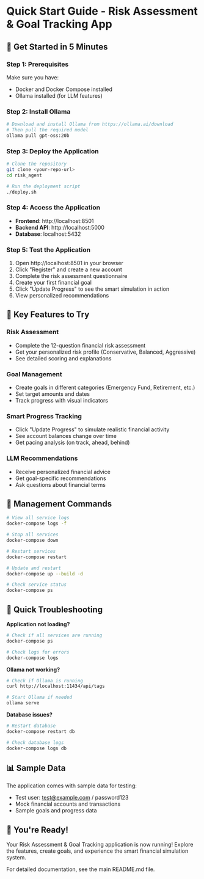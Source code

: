 # Quick Start Guide - Risk Assessment & Goal Tracking App

## 🚀 Get Started in 5 Minutes

### Step 1: Prerequisites
Make sure you have:
- Docker and Docker Compose installed
- Ollama installed (for LLM features)

### Step 2: Install Ollama
```bash
# Download and install Ollama from https://ollama.ai/download
# Then pull the required model
ollama pull gpt-oss:20b
```

### Step 3: Deploy the Application
```bash
# Clone the repository
git clone <your-repo-url>
cd risk_agent

# Run the deployment script
./deploy.sh
```

### Step 4: Access the Application
- **Frontend**: http://localhost:8501
- **Backend API**: http://localhost:5000
- **Database**: localhost:5432

### Step 5: Test the Application
1. Open http://localhost:8501 in your browser
2. Click "Register" and create a new account
3. Complete the risk assessment questionnaire
4. Create your first financial goal
5. Click "Update Progress" to see the smart simulation in action
6. View personalized recommendations

## 🎯 Key Features to Try

### Risk Assessment
- Complete the 12-question financial risk assessment
- Get your personalized risk profile (Conservative, Balanced, Aggressive)
- See detailed scoring and explanations

### Goal Management
- Create goals in different categories (Emergency Fund, Retirement, etc.)
- Set target amounts and dates
- Track progress with visual indicators

### Smart Progress Tracking
- Click "Update Progress" to simulate realistic financial activity
- See account balances change over time
- Get pacing analysis (on track, ahead, behind)

### LLM Recommendations
- Receive personalized financial advice
- Get goal-specific recommendations
- Ask questions about financial terms

## 🔧 Management Commands

```bash
# View all service logs
docker-compose logs -f

# Stop all services
docker-compose down

# Restart services
docker-compose restart

# Update and restart
docker-compose up --build -d

# Check service status
docker-compose ps
```

## 🐛 Quick Troubleshooting

**Application not loading?**
```bash
# Check if all services are running
docker-compose ps

# Check logs for errors
docker-compose logs
```

**Ollama not working?**
```bash
# Check if Ollama is running
curl http://localhost:11434/api/tags

# Start Ollama if needed
ollama serve
```

**Database issues?**
```bash
# Restart database
docker-compose restart db

# Check database logs
docker-compose logs db
```

## 📊 Sample Data

The application comes with sample data for testing:
- Test user: test@example.com / password123
- Mock financial accounts and transactions
- Sample goals and progress data

## 🎉 You're Ready!

Your Risk Assessment & Goal Tracking application is now running! Explore the features, create goals, and experience the smart financial simulation system.

For detailed documentation, see the main README.md file.
